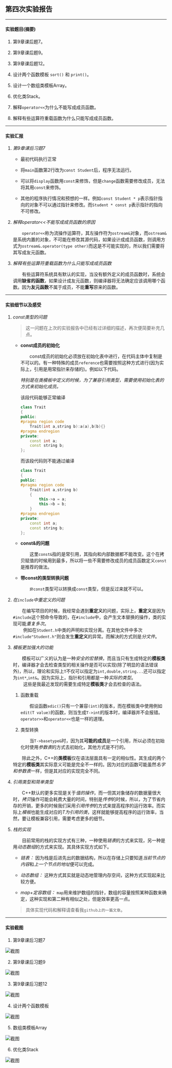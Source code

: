 ## 第四次实验报告

***

#### 实验题目(摘要)

1. 第9章课后题7。

2. 第9章课后题9。

3. 第9章课后题12。

4. 设计两个函数模板 `sort()` 和 `print()`。

5. 设计一个数组类模板Array。

6. 优化类Stack。

7. 解释`operator<<`为什么不能写成成员函数。

8. 解释有些运算符重载函数为什么只能写成成员函数。

***

#### 实验汇报

1. *第9章课后习题7*

    - 最初代码执行正常

    - 将`main`函数第2行改为`const Student`后，程序无法运行。

    - 可以将`display`函数用`const`来修饰，但是`change`函数需要修改成员，无法将其用`const`来修饰。

    - 其他的程序执行情况和预想的一样。例如`const Student * p`表示指针指向的对象不可以通过指针来修改。而`Student * const p`表示指针的指向不可修改。

2. *解释operator<<不能写成成员函数的原因*

    &emsp;&emsp;`operator<<`称为流操作运算符，其左操作符为`ostream&`对象，而`ostream&`是系统内置的对象，不可能在修改其源代码，如果设计成成员函数，则调用方式为`ostream&.operator(type other)`而这是不可能实现的，所以我们需要将其写成友元函数。

3. *解释有些运算符重载函数为什么只能写成成员函数*

    &emsp;&emsp;有些运算符系统具有默认的实现，当没有额外定义的成员函数时，系统会调用**缺省的函数**，如果设计成友元函数，则编译器将无法确定应该调用哪个函数。因为**友元函数**不属于成员，不能**重写**原来的函数。

***

#### 实验细节以及感受

1. *const类型的问题*

    > 这一问题在上次的实验报告中已经有过详细的描述，再次便简要补充几点。

    - **const成员的初始化**<br/> 
    
        &emsp;&emsp;const成员的初始化必须放在初始化表中进行，在代码主体中复制是不可以的。有一种特殊的成员`reference`也需要按照这种方式进行(因为实际上，引用是用常指针来存储的)。例如以下代码。

        *特别是在类模板中定义的时候，为了兼容引用类型，需要使用初始化表的方式来初始化成员。*

        该段代码能够正常编译

        ```cpp
        class Trait
        {
        public:
        #pragma region code
            Trait(int a,string b):a(a),b(b){}
        #pragma endregion
        private:
            const int a;
            const string b;
        };
        ```

        而该段代码则不能通过编译

        ```cpp
        class Trait
        {
        public:
        #pragma region code
            Trait(int a,string b)
            {
                this->a = a;
                this->b = b;
            }
        #pragma endregion
        private:
            const int a;
            const string b;
        };
        ```
    
    - **const&的问题**

        &emsp;&emsp;这里`const&`指的是常引用，其指向和内部数据都不能改变。这个在拷贝赋值的时候用到最多，所以将一些不需要修改成员的成员函数定义`const`是推荐的做法。 
    
    - **带const的类型转换问题**

        &emsp;&emsp;`非const`类型可以转换成`const`类型，但是反过来就不可以。

2. *在`include`中重定义的问题*

    &emsp;&emsp;在编写项目的时候，我经常会遇到**重定义**的问题，实际上，**重定义**是因为`#include`这个预命令导致的，在`#include`中，会产生文本替换的操作，类的实现可能*重复多次*。
    </br>&emsp;&emsp;
    例如在`Student.h`中类的声明和实现分离。在其他文件中多次`#include"Student.h"`则会发生**重定义**的异常。而解决的方式则是*分文件*。

3. *模板更加强大的功能*

    &emsp;&emsp;模板可以广义的认为是一种*安全的宏替换*，而且当只有生成特定的**模板类**时，编译器才会去检查类型的相关操作是否可以实现(除了明显的语法错误外)，所以，理论和实际上`T`不仅可以指定为`int,double,string...`还可以指定为`int*`,`int&`。因为实际上，指针和引用都是一种*实际的类型*。
    </br>&emsp;&emsp;
    这些是我最近发现的需要生成特定**模板类**才会去检查的语法。

    1. 函数重载

        &emsp;&emsp;假设函数`edic()`只有一个兼容`(int)`的版本，而在模板类中使用例如`edit(T value)`的函数，则当生成`T->int`的版本时，编译器并不会报错。`operator>>`和`operator<<`也是一样的道理。

    2. 类型转换

        &emsp;&emsp;当`T->basetype&`时，因为其**可能的成员**是一个引用，所以必须在初始化时使用*参数表*的方式去初始化，其他方式是不行的。

    &emsp;&emsp;除此之外，C++的**类模板**仅在语法层面具有一定的相似性。其生成的两个特定的**模板类**其实际意义可能是完全不一样的。因为对应的函数可能虽然*名字和参数表*一样，但是其对应的实现完全不同。

4. *引用类型和简单类型*

    &emsp;&emsp;C++默认的更多实现是关于*值的操作*，而一但其对象储存的数据量很大时，*拷贝*操作可能会耗费大量的时间，特别是*传参*的时候，所以，为了节省内存的开销，更多的时候我们采用*引用传参*的方式来提高程序的运行效率。而实际上*模板*也能生成对应的*T为引用的类*，这样就能够提高程序的运行效率，当然，要让模板兼容引用，需要考虑更多的细节。

5. *栈的实现*

    &emsp;&emsp;目前常用的栈的实现方式有三种，一种使用*链表*的方式来实现，另一种是用*动态数组*的方式来实现。其具体实现方式如下。
    
    - *链表：* 因为栈是后进先出的数据结构，所以在存储上只要知道*当前节点的内容*和*上一个节点的地址*便可以完成。

    - *动态数组：* 这种方式其实就是动态地管理内存空间，这种方式实现起来比较方便。

    - *map+定容数组：* `map`用来维护数组的指针，数组的容量按照某种函数来确定，这种实现和第二种有相似之处，但是效率更高一点。

    > 具体实现代码和解释请查看我`github上的一篇文章`。

***

#### 实验截图

1. 第9章课后习题7

![截图](../.image/e1.png)

2. 第9章课后习题9

![截图](../.image/e2.png)

3. 第9章课后习题12

![截图](../.image/e3.png)

4. 设计两个函数模板

![截图](../.image/e4.png)

5. 数组类模板Array

![截图](../.image/e5.png)

6. 优化类Stack

![截图](../.image/e6.png)